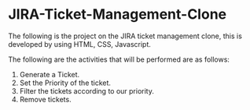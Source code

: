 # JIRA-Ticket-Management-Clone
The following is the project on the JIRA ticket management clone, this is developed by using HTML, CSS, Javascript.

The following are the activities that will be performed are as follows:

1. Generate a Ticket.
2. Set the Priority of the ticket.
3. Filter the tickets according to our priority.
5. Remove tickets.
